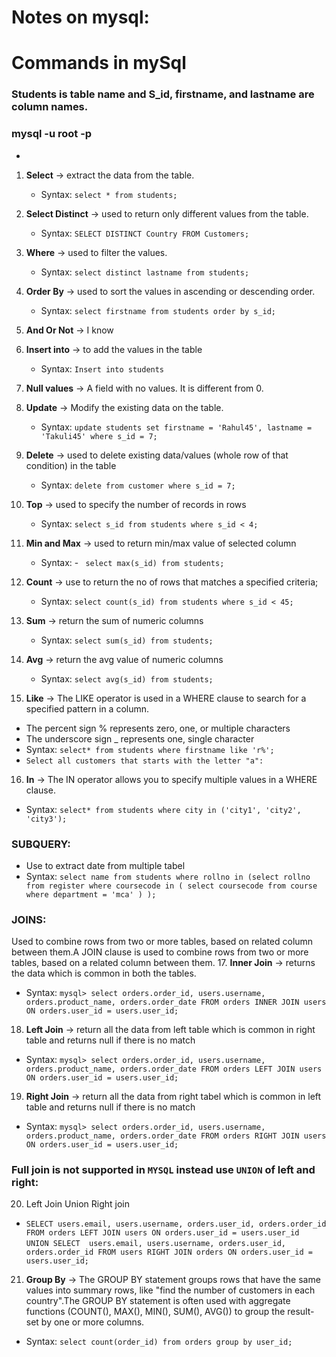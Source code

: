 # Notes on mysql:
# Commands in mySql

### Students is table name and S_id, firstname, and lastname are column names.
### mysql -u root -p
- 

1. **Select** -> extract the data from the table.
   - Syntax: `select * from students;`

2. **Select Distinct** -> used to return only different values from the table.
   - Syntax: `SELECT DISTINCT Country FROM Customers;`

3. **Where** -> used to filter the values.
   - Syntax: `select distinct lastname from students;`

4. **Order By** -> used to sort the values in ascending or descending order.
   - Syntax: `select firstname from students order by s_id;`

5. **And Or Not** -> I know

6. **Insert into** -> to add the values in the table
   - Syntax: `Insert into students`

7. **Null values** -> A field with no values. It is different from 0.

8. **Update** -> Modify the existing data on the table.
   - Syntax: `update students set firstname = 'Rahul45', lastname = 'Takuli45' where s_id = 7;`

9. **Delete** -> used to delete existing data/values (whole row of that condition) in the table
   - Syntax: `delete from customer where s_id = 7;`

10. **Top** -> used to specify the number of records in rows
    - Syntax: `select s_id from students where s_id < 4;`

11. **Min and Max** -> used to return min/max value of selected column
    - Syntax: - ` select max(s_id) from students;`<br>

12. **Count** -> use to return the no of rows that matches a specified criteria;
    - Syntax: `select count(s_id) from students where s_id < 45;`

13. **Sum** -> return the sum of numeric columns
    - Syntax: `select sum(s_id) from students;`

14. **Avg** -> return the avg value of numeric columns
    - Syntax:  `select avg(s_id) from students;`

15. **Like** -> The LIKE operator is used in a WHERE clause to search for a specified pattern in a column.
   - The percent sign % represents zero, one, or multiple characters
   - The underscore sign _ represents one, single character
   - Syntax: `select* from students where firstname like 'r%';` 
   - `Select all customers that starts with the letter "a":`

16. **In** -> The IN operator allows you to specify multiple values in a WHERE clause.
   - Syntax: `select* from students where city in ('city1', 'city2', 'city3');`
### SUBQUERY:
- Use to extract date from multiple tabel 
- Syntax: `select name from students where rollno in (select rollno from register where coursecode in ( select coursecode from course where department = 'mca' ) );`

### JOINS: 
Used to combine rows from two or more tables, based on related column between them.A JOIN clause is used to combine rows from two or more tables, based on a related column between them.
17. **Inner Join** -> returns the data which is common in both the tables.
   - Syntax:  `mysql> select orders.order_id, users.username, orders.product_name, orders.order_date FROM orders INNER JOIN users ON orders.user_id = users.user_id;`
18. **Left Join** -> return all the data from left table which is common in right table and returns null if there is no match
   - Syntax: `mysql> select orders.order_id, users.username, orders.product_name, orders.order_date FROM orders LEFT JOIN users ON orders.user_id = users.user_id;`
19. **Right Join** -> return all the data from right tabel which is common in left table and returns null if there is no match
   - Syntax: `mysql> select orders.order_id, users.username, orders.product_name, orders.order_date FROM orders RIGHT JOIN users ON orders.user_id = users.user_id;`
### Full join is not supported in `MYSQL` instead use `UNION` of left and right:
20. Left Join Union Right join
   - `SELECT
    users.email,
    users.username,
    orders.user_id,
    orders.order_id
FROM
    orders
LEFT JOIN
    users ON orders.user_id = users.user_id `
`UNION SELECT 
    users.email,
    users.username,
    orders.user_id,
    orders.order_id
FROM
    users
RIGHT JOIN
    orders ON orders.user_id = users.user_id;
`
21. **Group By** -> The GROUP BY statement groups rows that have the same values into summary rows, like "find the number of customers in each country".The GROUP BY statement is often used with aggregate functions (COUNT(), MAX(), MIN(), SUM(), AVG()) to group the result-set by one or more columns.
   - Syntax: `select count(order_id) from orders group by user_id;`
